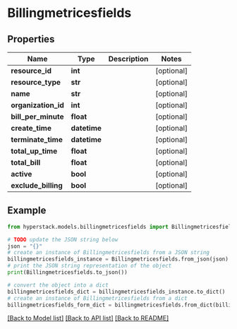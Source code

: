 # Billingmetricesfields


## Properties

Name | Type | Description | Notes
------------ | ------------- | ------------- | -------------
**resource_id** | **int** |  | [optional] 
**resource_type** | **str** |  | [optional] 
**name** | **str** |  | [optional] 
**organization_id** | **int** |  | [optional] 
**bill_per_minute** | **float** |  | [optional] 
**create_time** | **datetime** |  | [optional] 
**terminate_time** | **datetime** |  | [optional] 
**total_up_time** | **float** |  | [optional] 
**total_bill** | **float** |  | [optional] 
**active** | **bool** |  | [optional] 
**exclude_billing** | **bool** |  | [optional] 

## Example

```python
from hyperstack.models.billingmetricesfields import Billingmetricesfields

# TODO update the JSON string below
json = "{}"
# create an instance of Billingmetricesfields from a JSON string
billingmetricesfields_instance = Billingmetricesfields.from_json(json)
# print the JSON string representation of the object
print(Billingmetricesfields.to_json())

# convert the object into a dict
billingmetricesfields_dict = billingmetricesfields_instance.to_dict()
# create an instance of Billingmetricesfields from a dict
billingmetricesfields_form_dict = billingmetricesfields.from_dict(billingmetricesfields_dict)
```
[[Back to Model list]](../README.md#documentation-for-models) [[Back to API list]](../README.md#documentation-for-api-endpoints) [[Back to README]](../README.md)


